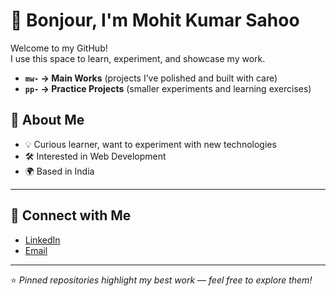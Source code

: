 # 👋 Bonjour, I'm Mohit Kumar Sahoo

Welcome to my GitHub!  
I use this space to learn, experiment, and showcase my work.  
- **`mw-` → Main Works** (projects I’ve polished and built with care)  
- **`pp-` → Practice Projects** (smaller experiments and learning exercises)  


## 📌 About Me
- 💡 Curious learner, want to experiment with new technologies  
- 🛠️ Interested in Web Development
- 🌍 Based in India 

---

## 🔗 Connect with Me
- [LinkedIn](https://linkedin.com/in/mohit-sahoo)  
- [Email](mohit.pallavisahoo@gmail.com)  

---

⭐️ *Pinned repositories highlight my best work — feel free to explore them!*  

